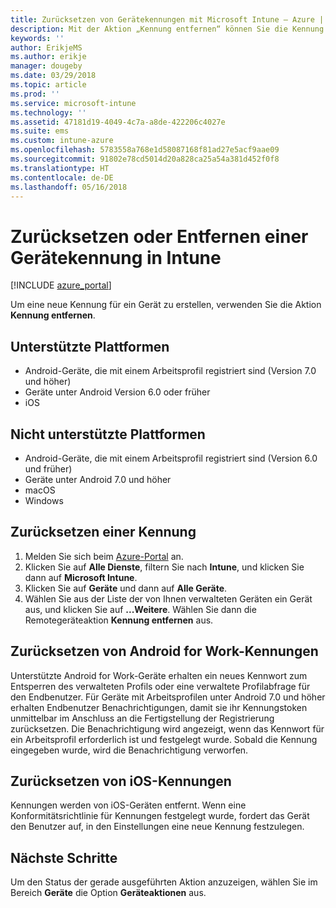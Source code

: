 ```yaml
---
title: Zurücksetzen von Gerätekennungen mit Microsoft Intune – Azure | Microsoft-Dokumentation
description: Mit der Aktion „Kennung entfernen“ können Sie die Kennung von Geräten entfernen oder zurücksetzen, die Sie mit Intune überwachen oder verwalten.
keywords: ''
author: ErikjeMS
ms.author: erikje
manager: dougeby
ms.date: 03/29/2018
ms.topic: article
ms.prod: ''
ms.service: microsoft-intune
ms.technology: ''
ms.assetid: 47181d19-4049-4c7a-a8de-422206c4027e
ms.suite: ems
ms.custom: intune-azure
ms.openlocfilehash: 5783558a768e1d58087168f81ad27e5acf9aae09
ms.sourcegitcommit: 91802e78cd5014d20a828ca25a54a381d452f0f8
ms.translationtype: HT
ms.contentlocale: de-DE
ms.lasthandoff: 05/16/2018
---
```

# <a name="reset-or-remove-a-device-passcode-in-intune"></a>Zurücksetzen oder Entfernen einer Gerätekennung in Intune

[!INCLUDE [azure_portal](./includes/azure_portal.md)]

Um eine neue Kennung für ein Gerät zu erstellen, verwenden Sie die Aktion **Kennung entfernen**.

## <a name="supported-platforms"></a>Unterstützte Plattformen

- Android-Geräte, die mit einem Arbeitsprofil registriert sind (Version 7.0 und höher)
- Geräte unter Android Version 6.0 oder früher
- iOS 
     
## <a name="unsupported-platforms"></a>Nicht unterstützte Plattformen

- Android-Geräte, die mit einem Arbeitsprofil registriert sind (Version 6.0 und früher)
- Geräte unter Android 7.0 und höher
- macOS
- Windows

## <a name="reset-a-passcode"></a>Zurücksetzen einer Kennung

1. Melden Sie sich beim [Azure-Portal](https://portal.azure.com) an.
2. Klicken Sie auf **Alle Dienste**, filtern Sie nach **Intune**, und klicken Sie dann auf **Microsoft Intune**.
3. Klicken Sie auf **Geräte** und dann auf **Alle Geräte**.
4. Wählen Sie aus der Liste der von Ihnen verwalteten Geräten ein Gerät aus, und klicken Sie auf **...Weitere**. Wählen Sie dann die Remotegeräteaktion **Kennung entfernen** aus.

## <a name="resetting-android-for-work-passcodes"></a>Zurücksetzen von Android for Work-Kennungen

Unterstützte Android for Work-Geräte erhalten ein neues Kennwort zum Entsperren des verwalteten Profils oder eine verwaltete Profilabfrage für den Endbenutzer. Für Geräte mit Arbeitsprofilen unter Android 7.0 und höher erhalten Endbenutzer Benachrichtigungen, damit sie ihr Kennungstoken unmittelbar im Anschluss an die Fertigstellung der Registrierung zurücksetzen. Die Benachrichtigung wird angezeigt, wenn das Kennwort für ein Arbeitsprofil erforderlich ist und festgelegt wurde. Sobald die Kennung eingegeben wurde, wird die Benachrichtigung verworfen.

## <a name="resetting-ios-passcodes"></a>Zurücksetzen von iOS-Kennungen

Kennungen werden von iOS-Geräten entfernt. Wenn eine Konformitätsrichtlinie für Kennungen festgelegt wurde, fordert das Gerät den Benutzer auf, in den Einstellungen eine neue Kennung festzulegen. 

## <a name="next-steps"></a>Nächste Schritte

Um den Status der gerade ausgeführten Aktion anzuzeigen, wählen Sie im Bereich **Geräte** die Option **Geräteaktionen** aus.
